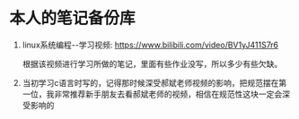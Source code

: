 # 本人的笔记备份库

1. linux系统编程--学习视频: https://www.bilibili.com/video/BV1yJ411S7r6

   根据该视频进行学习所做的笔记，里面有些作业没写，所以多少有些欠缺。

2. 当初学习c语言时写的，记得那时候深受郝斌老师视频的影响，把规范摆在第一位，我非常推荐新手朋友去看郝斌老师的视频，相信在规范性这块一定会深受影响的